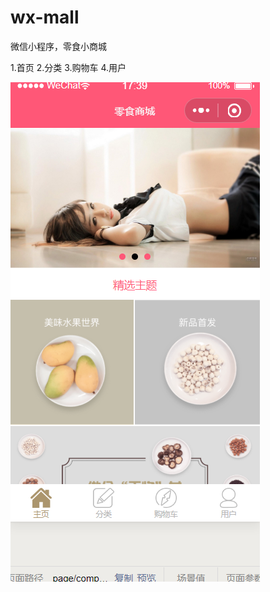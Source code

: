 # wx-mall


微信小程序，零食小商城

1.首页
2.分类
3.购物车
4.用户

![image](https://github.com/jacklove669/wx-mallApp/blob/master/QQ%E6%88%AA%E5%9B%BE20191202173922.png)
